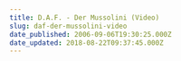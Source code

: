 ```yaml
---
title: D.A.F. - Der Mussolini (Video)
slug: daf-der-mussolini-video
date_published: 2006-09-06T19:30:25.000Z
date_updated: 2018-08-22T09:37:45.000Z
---
```




